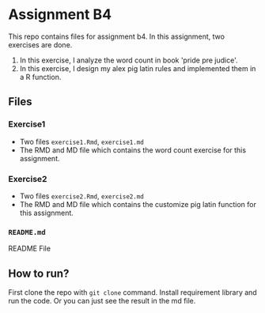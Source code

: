 # Assignment B4

This repo contains files for assignment b4. In this assignment, two exercises are done.
1. In this exercise, I analyze the word count in book 'pride pre judice'.
2. In this exercise, I design my alex pig latin rules and implemented them in a R function.

## Files

### Exercise1

- Two files `exercise1.Rmd`, `exercise1.md`
- The RMD and MD file which contains the word count exercise for this assignment.

### Exercise2

- Two files `exercise2.Rmd`, `exercise2.md`
- The RMD and MD file which contains the customize pig latin function for this assignment.

### `README.md`
README File

## How to run?

First clone the repo with `git clone` command. Install requirement library and run the code.
Or you can just see the result in the md file.
